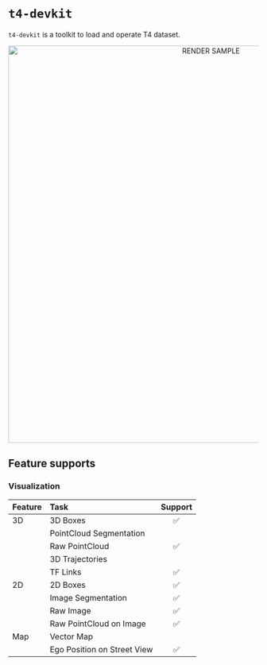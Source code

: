 # `t4-devkit`

`t4-devkit` is a toolkit to load and operate T4 dataset.

<div align="center">
    <img src="assets/render_scene.gif" width="800" alt="RENDER SAMPLE"/>
</div>

## Feature supports

### Visualization

| Feature | Task                        | Support |
| :------ | :-------------------------- | :-----: |
| 3D      | 3D Boxes                    |   ✅    |
|         | PointCloud Segmentation     |         |
|         | Raw PointCloud              |   ✅    |
|         | 3D Trajectories             |         |
|         | TF Links                    |   ✅    |
| 2D      | 2D Boxes                    |   ✅    |
|         | Image Segmentation          |   ✅    |
|         | Raw Image                   |   ✅    |
|         | Raw PointCloud on Image     |   ✅    |
| Map     | Vector Map                  |         |
|         | Ego Position on Street View |   ✅    |

